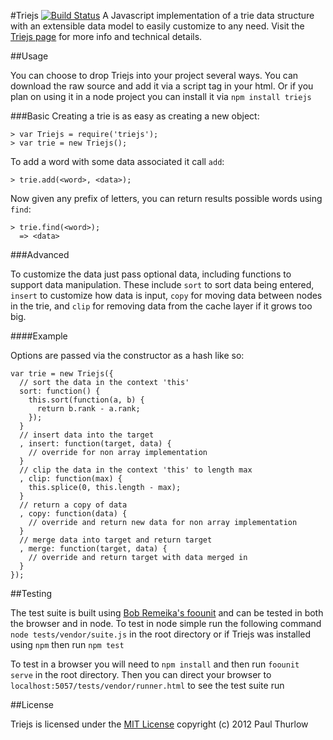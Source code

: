 #Triejs [![Build Status](https://secure.travis-ci.org/pthurlow/triejs.png)](http://travis-ci.org/pthurlow/triejs)
A Javascript implementation of a trie data structure with an extensible data 
model to easily customize to any need.  Visit the [Triejs page](http://pthurlow.github.com/triejs) for more info and technical details.

##Usage

You can choose to drop Triejs into your project several ways.  You can download the raw source and add it via a script tag in your html.  Or if
you plan on using it in a node project you can install it via `npm install triejs`

###Basic
Creating a trie is as easy as creating a new object:

    > var Triejs = require('triejs');
    > var trie = new Triejs();

To add a word with some data associated it call `add`:

    > trie.add(<word>, <data>);

Now given any prefix of letters, you can return results possible words using `find`:

    > trie.find(<word>);
      => <data>

###Advanced

To customize the data just pass optional data, including functions to support data manipulation.  These 
include `sort` to sort data being entered, `insert` to customize how data is input, `copy` for moving data 
between nodes in the trie, and `clip` for removing data from the cache layer if it grows too big.

####Example

Options are passed via the constructor as a hash like so:

    var trie = new Triejs({
      // sort the data in the context 'this'
      sort: function() {
        this.sort(function(a, b) {
          return b.rank - a.rank;
        });
      }
      // insert data into the target
      , insert: function(target, data) {
        // override for non array implementation
      }
      // clip the data in the context 'this' to length max
      , clip: function(max) {
        this.splice(0, this.length - max);
      }
      // return a copy of data
      , copy: function(data) {
        // override and return new data for non array implementation
      }
      // merge data into target and return target
      , merge: function(target, data) {
        // override and return target with data merged in
      }
    });

##Testing

The test suite is built using [Bob Remeika's foounit](https://github.com/foobarfighter/foounit) and can be tested in both the browser and in node.
To test in node simple run the following command `node tests/vendor/suite.js` in the root directory or if Triejs was installed using `npm` then run `npm test`

To test in a browser you will need to `npm install` and then run `foounit serve` in the root directory.  Then you can direct your browser
to `localhost:5057/tests/vendor/runner.html` to see the test suite run

##License

Triejs is licensed under the [MIT License](http://www.opensource.org/licenses/mit-license.php) copyright (c) 2012 Paul Thurlow
